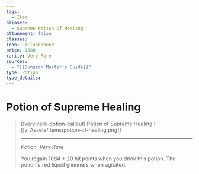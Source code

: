 ```yaml
---
tags:
  - Item
aliases:
  - Supreme Potion Of Healing
attunement: false
classes: 
icon: LiFlaskRound
price: 1500
rarity: Very Rare
sources:
  - "[[Dungeon Master's Guide]]"
type: Potion
type_details: 
---
```


# Potion of Supreme Healing

>[!very-rare-potion-callout] Potion of Supreme Healing
>![[z_Assets/Items/potion-of-healing.png]]
>
>- - -
>_Potion, Very Rare_
>
>You regain 10d4 + 20 hit points when you drink this potion. The potion's red liquid glimmers when agitated.
>
